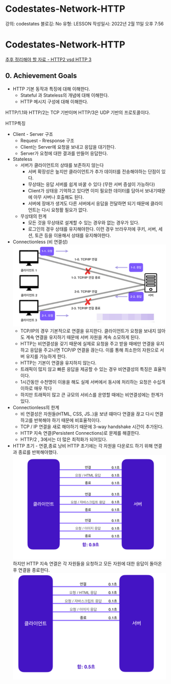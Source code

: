 # Codestates-Network-HTTP

강의: codestates
블로깅: No
유형: LESSON
작성일시: 2022년 2월 11일 오후 7:56

# Codestates-Network-HTTP

[추후 정리해야 할 자료 - HTTP2 vsd HTTP 3](https://labs.tadigital.com/index.php/2019/11/28/http-2-vs-http-3/)

## 0. Achievement Goals

- HTTP 기본 동작과 특징에 대해 이해한다.
  - Stateful 과 Stateless의 개념에 대해 이해한다.
  - HTTP 메시지 구성에 대해 이해한다.

HTTP/1.1와 HTTP/2는 TCP 기반이며 HTTP/3은 UDP 기반의 프로토콜이다.

HTTP특징

- Client - Server 구조
  - Request - Rresponse 구조
  - Client는 Server에 요청을 보내고 응답을 대기한다.
  - Server가 요청에 대한 결과를 만들어 응답한다.
- Stateless
  - 서버가 클라이언트의 상태를 보존하지 않는다
    - 서버 확장성은 높지만 클라이언트가 추가 데이터를 전송해야하는 단점이 있다.
    - 무상태는 응답 서버를 쉽게 바꿀 수 있다 (무한 서버 증설이 가능하다)
    - Client가 상태응 기억하고 있다면 이미 필요한 데이터를 담아서 보내기때문에 아무 사버나 호출해도 된다.
    - 서버에 장애가 생겨도 다른 서버에서 응답을 전달하면 되기 때문에 클라이언트는 다시 요청활 필요가 없다.
  - 무상태의 한계
    - 모든 것을 무상태로 설계할 수 있는 경우와 없는 경우가 있다.
    - 로그인의 경우 상태를 유지해야한다. 이런 경우 브라우저에 쿠키, 서버, 세션, 토큰 등을 이용해서 상태를 유지해야한다.
- Connectionless (비 연결성)
  ![Untitled](./img/Untitled.png)
  - TCP/IP의 경우 기본적으로 연결을 유지한다. 클라이언트가 요청을 보내지 않아도 계속 연결을 유지하기 때문에 서버 자원을 계속 소모하게 된다.
  - HTTP는 비연결성을 갖기 때문에 실제로 요청을 주고 받을 때에만 연결을 유지하고 응답을 주고나면 TCP/IP 연결을 끊는다. 이를 통해 최소한의 자원으로 서버 유지를 가능하게 한다.
  - HTTP는 기본이 연결을 유지하지 않는다.
  - 트래픽이 많지 않고 빠른 응답을 제공할 수 있는 경우 비연결성의 특징은 효율적이다.
  - 1시간동안 수천명이 이용을 해도 실제 서버에서 동시에 처리하는 요청은 수십개 이하로 매우 작다
  - 하지만 트래픽이 많고 큰 규모의 서비스를 운영할 때에는 비연결성에는 한계가 있다.
- Connectionless의 한계
  - 비 연결성은 자원들(HTML, CSS, JS..)을 보낸 떄마다 연결을 끊고 다시 연결하고를 반복해야 하기 때문에 비효율적이다.
  - TCP / IP 연결을 새로 해야하기 때문에 3-way handshake 시간이 추가된다.
  - HTTP 지속 연결(Persistent Connections)로 문제를 해결한다.
  - HTTP/2 , 3에서는 더 많은 최적화가 되어있다.
- HTTP 초기 - 연결,종료 낭비
  HTTP 초기에는 각 자원을 다운로드 하기 위해 연결과 종료를 반복해야했다.
  ![Untitled](./img/Untitled%201.png)
  하지만 HTTP 지속 연결은 각 자원들을 요청하고 모든 자원에 대한 응답이 돌아온 후 연결을 종료한다.
  ![Untitled](./img/Untitled%202.png)
